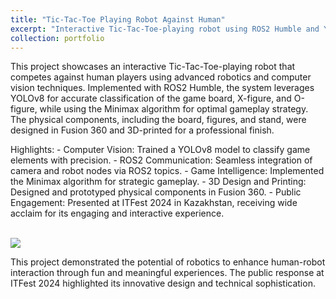```yaml
---
title: "Tic-Tac-Toe Playing Robot Against Human"
excerpt: "Interactive Tic-Tac-Toe-playing robot using ROS2 Humble and YOLOv8 <br/><img src='/images/bio-photo.jpg'>"
collection: portfolio
---
```


This project showcases an interactive Tic-Tac-Toe-playing robot that competes against human players using advanced robotics and computer vision techniques. Implemented with ROS2 Humble, the system leverages YOLOv8 for accurate classification of the game board, X-figure, and O-figure, while using the Minimax algorithm for optimal gameplay strategy. The physical components, including the board, figures, and stand, were designed in Fusion 360 and 3D-printed for a professional finish.

Highlights:
    - Computer Vision: Trained a YOLOv8 model to classify game elements with precision.
    - ROS2 Communication: Seamless integration of camera and robot nodes via ROS2 topics.
    - Game Intelligence: Implemented the Minimax algorithm for strategic gameplay.
    - 3D Design and Printing: Designed and prototyped physical components in Fusion 360.
    - Public Engagement: Presented at ITFest 2024 in Kazakhstan, receiving wide acclaim for its engaging and interactive experience.

<br/>

<img src='/images/3953273590_704e3899d5_m.jpg'>

<br/>

This project demonstrated the potential of robotics to enhance human-robot interaction through fun and meaningful experiences. The public response at ITFest 2024 highlighted its innovative design and technical sophistication.